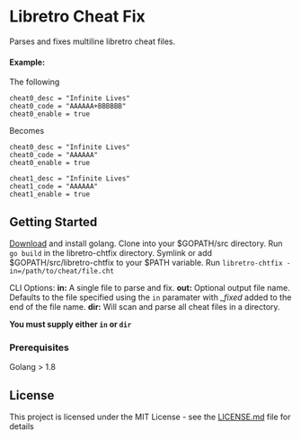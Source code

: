 # Libretro Cheat Fix

Parses and fixes multiline libretro cheat files.

#### Example:
The following
```
cheat0_desc = "Infinite Lives"
cheat0_code = "AAAAAA+BBBBBB"
cheat0_enable = true
```

Becomes
```
cheat0_desc = "Infinite Lives"
cheat0_code = "AAAAAA"
cheat0_enable = true

cheat1_desc = "Infinite Lives"
cheat1_code = "AAAAAA"
cheat1_enable = true
```

## Getting Started

[Download](https://golang.org/dl/) and install golang.
Clone into your $GOPATH/src directory.
Run `go build` in the libretro-chtfix directory.
Symlink or add $GOPATH/src/libretro-chtfix to your $PATH variable.
Run `libretro-chtfix -in=/path/to/cheat/file.cht`

CLI Options:
**in:** A single file to parse and fix.
**out:** Optional output file name. Defaults to the file specified using the `in` paramater with *_fixed* added to the end of the file name.
**dir:** Will scan and parse all cheat files in a directory.

__**You must supply either `in` or `dir`**__

### Prerequisites

Golang > 1.8

## License

This project is licensed under the MIT License - see the [LICENSE.md](LICENSE.md) file for details
